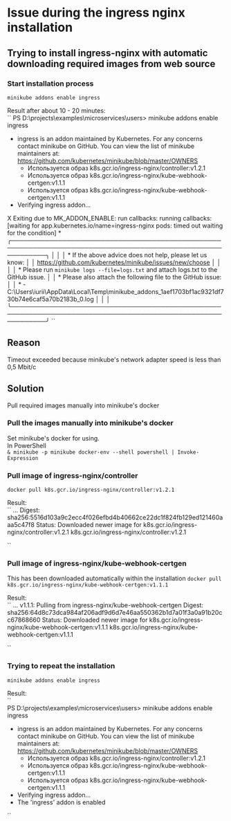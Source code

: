 # Issue during the ingress nginx installation

## Trying to install ingress-nginx with automatic downloading required images from web source
### Start installation process

``
minikube addons enable ingress
``

Result after about 10 - 20 minutes:   
``
PS D:\projects\examples\microservices\users> minikube addons enable ingress
* ingress is an addon maintained by Kubernetes. For any concerns contact minikube on GitHub.
  You can view the list of minikube maintainers at: https://github.com/kubernetes/minikube/blob/master/OWNERS
    - Используется образ k8s.gcr.io/ingress-nginx/controller:v1.2.1
    - Используется образ k8s.gcr.io/ingress-nginx/kube-webhook-certgen:v1.1.1
    - Используется образ k8s.gcr.io/ingress-nginx/kube-webhook-certgen:v1.1.1
* Verifying ingress addon...

X Exiting due to MK_ADDON_ENABLE: run callbacks: running callbacks: [waiting for app.kubernetes.io/name=ingress-nginx pods: timed out waiting for the condition]
*
╭────────────────────────────────────────────────────────────────────────────────────────────────────────────╮
│                                                                                                            │
│    * If the above advice does not help, please let us know:                                                │
│      https://github.com/kubernetes/minikube/issues/new/choose                                              │
│                                                                                                            │
│    * Please run `minikube logs --file=logs.txt` and attach logs.txt to the GitHub issue.                   │
│    * Please also attach the following file to the GitHub issue:                                            │
│    * - C:\Users\iurii\AppData\Local\Temp\minikube_addons_1aef1703bf1ac9321df730b74e6caf5a70b2183b_0.log    │
│                                                                                                            │
╰────────────────────────────────────────────────────────────────────────────────────────────────────────────╯
``

## Reason
Timeout exceeded because minikube's network adapter speed is less than 0,5 Mbit/c


## Solution
Pull required images manually into minikube's docker

### Pull the images manually into minikube's docker
Set minikube's docker for using.  
In PowerShell  
``
& minikube -p minikube docker-env --shell powershell | Invoke-Expression
``

### Pull image of ingress-nginx/controller
``
docker pull k8s.gcr.io/ingress-nginx/controller:v1.2.1
``

Result:   
``
...
Digest: sha256:5516d103a9c2ecc4f026efbd4b40662ce22dc1f824fb129ed121460aaa5c47f8
Status: Downloaded newer image for k8s.gcr.io/ingress-nginx/controller:v1.2.1
k8s.gcr.io/ingress-nginx/controller:v1.2.1

``

### Pull image of ingress-nginx/kube-webhook-certgen
This has been downloaded automatically within the installation
``
docker pull k8s.gcr.io/ingress-nginx/kube-webhook-certgen:v1.1.1
``

Result:   
``
...
v1.1.1: Pulling from ingress-nginx/kube-webhook-certgen
Digest: sha256:64d8c73dca984af206adf9d6d7e46aa550362b1d7a01f3a0a91b20cc67868660
Status: Downloaded newer image for k8s.gcr.io/ingress-nginx/kube-webhook-certgen:v1.1.1
k8s.gcr.io/ingress-nginx/kube-webhook-certgen:v1.1.1


``

### Trying to repeat the installation
``
minikube addons enable ingress
``

Result:   
``  
PS D:\projects\examples\microservices\users> minikube addons enable ingress
* ingress is an addon maintained by Kubernetes. For any concerns contact minikube on GitHub.
  You can view the list of minikube maintainers at: https://github.com/kubernetes/minikube/blob/master/OWNERS
  - Используется образ k8s.gcr.io/ingress-nginx/controller:v1.2.1
  - Используется образ k8s.gcr.io/ingress-nginx/kube-webhook-certgen:v1.1.1
  - Используется образ k8s.gcr.io/ingress-nginx/kube-webhook-certgen:v1.1.1
* Verifying ingress addon...
* The 'ingress' addon is enabled

``